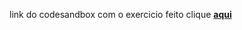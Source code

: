 
link do codesandbox com o exercicio feito clique [**aqui**](https://codesandbox.io/s/custom-hooks-exercicio-forked-4vzc4u)

